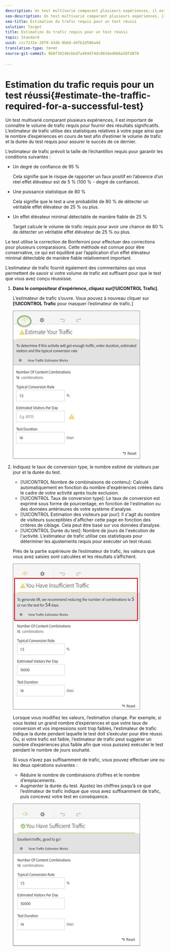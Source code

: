 ```yaml
---
description: Un test multivarié comparant plusieurs expériences, il est important de connaître le volume de trafic requis pour fournir des résultats significatifs. L’estimateur de trafic utilise des statistiques relatives à votre page ainsi que le nombre d’expériences en cours de test afin d’estimer le volume de trafic et la durée du test requis pour assurer le succès de ce dernier.
seo-description: Un test multivarié comparant plusieurs expériences, il est important de connaître le volume de trafic requis pour fournir des résultats significatifs. L’estimateur de trafic utilise des statistiques relatives à votre page ainsi que le nombre d’expériences en cours de test afin d’estimer le volume de trafic et la durée du test requis pour assurer le succès de ce dernier.
seo-title: Estimation du trafic requis pour un test réussi
solution: Target
title: Estimation du trafic requis pour un test réussi
topic: Standard
uuid: ccc7232e-20f9-43db-8b68-d4fb1d586a4d
translation-type: tm+mt
source-git-commit: 9b8f39240cbbd7a494d74dc0016ed666a58fd870

---
```



# Estimation du trafic requis pour un test réussi{#estimate-the-traffic-required-for-a-successful-test}

Un test multivarié comparant plusieurs expériences, il est important de connaître le volume de trafic requis pour fournir des résultats significatifs. L’estimateur de trafic utilise des statistiques relatives à votre page ainsi que le nombre d’expériences en cours de test afin d’estimer le volume de trafic et la durée du test requis pour assurer le succès de ce dernier.

L’estimateur de trafic prévoit la taille de l’échantillon requis pour garantir les conditions suivantes :

* Un degré de confiance de 95 %

   Cela signifie que le risque de rapporter un faux positif en l’absence d’un réel effet élévateur est de 5 % (100 % - degré de confiance).
* Une puissance statistique de 80 %

   Cela signifie que le test a une probabilité de 80 % de détecter un véritable effet élévateur de 25 % ou plus.
* Un effet élévateur minimal détectable de manière fiable de 25 %

   Target calcule le volume de trafic requis pour avoir une chance de 80 % de détecter un véritable effet élévateur de 25 % ou plus.

Le test utilise la correction de Bonferroni pour effectuer des corrections pour plusieurs comparaisons. Cette méthode est connue pour être conservative, ce qui est équilibré par l’application d’un effet élévateur minimal détectable de manière fiable relativement important.

L’estimateur de trafic fournit également des commentaires qui vous permettent de savoir si votre volume de trafic est suffisant pour que le test que vous avez conçu réussisse.

1. **Dans le compositeur d’expérience, cliquez sur[!UICONTROL Trafic]**.

   L’estimateur de trafic s’ouvre. Vous pouvez à nouveau cliquer sur **[!UICONTROL Trafic** pour masquer l’estimateur de trafic.]

   ![](assets/estimatorempty.png)

1. Indiquez le taux de conversion type, le nombre estimé de visiteurs par jour et la durée du test.

   * [!UICONTROL Nombre de combinaisons de contenu]: Calculé automatiquement en fonction du nombre d&#39;expériences créées dans le cadre de votre activité après toute exclusion.
   * [!UICONTROL Taux de conversion type]: Le taux de conversion est exprimé sous forme de pourcentage, en fonction de l&#39;estimation ou des données antérieures de votre système d&#39;analyse.
   * [!UICONTROL Estimation des visiteurs par jour]: Il s&#39;agit du nombre de visiteurs susceptibles d&#39;afficher cette page en fonction des critères de ciblage. Cela peut être basé sur vos données d’analyse.
   * [!UICONTROL Durée du test]: Nombre de jours de l&#39;exécution de l&#39;activité.
   L’estimateur de trafic utilise ces statistiques pour déterminer les ajustements requis pour exécuter un test réussi.

   Près de la partie supérieure de l’estimateur de trafic, les valeurs que vous avez saisies sont calculées et les résultats s’affichent.

   ![](assets/estimatorinsufficient.png)

   Lorsque vous modifiez les valeurs, l’estimation change. Par exemple, si vous testez un grand nombre d’expériences et que votre taux de conversion et vos impressions sont trop faibles, l’estimateur de trafic indique la durée pendant laquelle le test doit s’exécuter pour être réussi. Ou, si votre trafic est faible, l’estimateur de trafic peut suggérer un nombre d’expériences plus faible afin que vous puissiez exécuter le test pendant le nombre de jours souhaité.

   Si vous n’avez pas suffisamment de trafic, vous pouvez effectuer une ou les deux opérations suivantes :

   * Réduire le nombre de combinaisons d’offres et le nombre d’emplacements.
   * Augmenter la durée du test.
   Ajustez les chiffres jusqu’à ce que l’estimateur de trafic indique que vous avez suffisamment de trafic, puis concevez votre test en conséquence.

   ![](assets/estimatorok.png)

